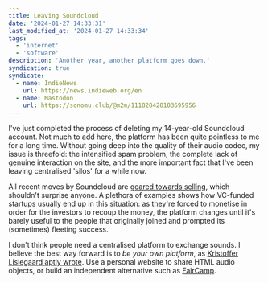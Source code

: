 ```yaml
---
title: Leaving Soundcloud
date: '2024-01-27 14:33:31'
last_modified_at: '2024-01-27 14:33:34'
tags:
  - 'internet'
  - 'software'
description: 'Another year, another platform goes down.'
syndication: true
syndicate:
  - name: IndieNews
    url: https://news.indieweb.org/en
  - name: Mastodon
    url: https://sonomu.club/@m2m/111828428103695956
---
```

I've just completed the process of deleting my 14-year-old Soundcloud account. Not much to add here, the platform has been quite pointless to me for a long time. Without going deep into the quality of their audio codec, my issue is threefold: the intensified spam problem, the complete lack of genuine interaction on the site, and the more important fact that I've been leaving centralised 'silos' for a while now.

All recent moves by Soundcloud are [geared towards selling](https://www.billboard.com/business/streaming/soundcloud-preparing-to-sell-1235578246/), which shouldn't surprise anyone. A plethora of examples shows how VC-funded startups usually end up in this situation: as they're forced to monetise in order for the investors to recoup the money, the platform changes until it's barely useful to the people that originally joined and prompted its (sometimes) fleeting success.

I don't think people need a centralised platform to exchange sounds. I believe the best way forward is to *be your own platform*, as [Kristoffer Lislegaard aptly wrote](https://www.kristofferlislegaard.com/blog/2023-12-20-be-your-own-plattform/). Use a personal website to share HTML audio objects, or build an independent alternative such as [FairCamp](https://simonrepp.com/faircamp/).